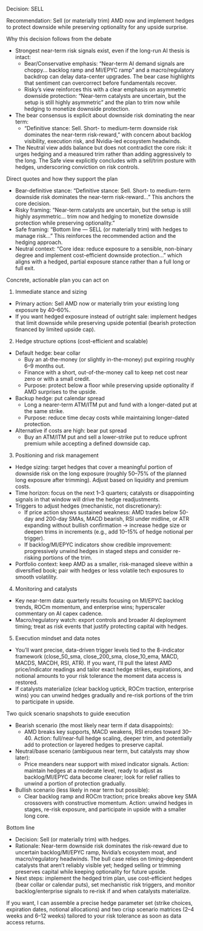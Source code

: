 Decision: SELL

Recommendation: Sell (or materially trim) AMD now and implement hedges to protect downside while preserving optionality for any upside surprise.

Why this decision follows from the debate
- Strongest near-term risk signals exist, even if the long-run AI thesis is intact:
  - Bear/Conservative emphasis: “Near-term AI demand signals are choppy... backlog ramp and MI/EPYC ramp” and a macro/regulatory backdrop can delay data-center upgrades. The bear case highlights that sentiment can overcorrect before fundamentals recover.
  - Risky’s view reinforces this with a clear emphasis on asymmetric downside protection: “Near-term catalysts are uncertain, but the setup is still highly asymmetric” and the plan to trim now while hedging to monetize downside protection.
- The bear consensus is explicit about downside risk dominating the near term:
  - “Definitive stance: Sell. Short- to medium-term downside risk dominates the near-term risk-reward,” with concern about backlog visibility, execution risk, and Nvidia-led ecosystem headwinds.
- The Neutral view adds balance but does not contradict the core risk: it urges hedging and a measured trim rather than adding aggressively to the long. The Safe view explicitly concludes with a sell/trim posture with hedges, underscoring conviction on risk controls.

Direct quotes and how they support the plan
- Bear-definitive stance: “Definitive stance: Sell. Short- to medium-term downside risk dominates the near-term risk-reward...” This anchors the core decision.
- Risky framing: “Near-term catalysts are uncertain, but the setup is still highly asymmetric... trim now and hedging to monetize downside protection while preserving optionality.”
- Safe framing: “Bottom line — SELL (or materially trim) with hedges to manage risk…” This reinforces the recommended action and the hedging approach.
- Neutral context: “Core idea: reduce exposure to a sensible, non-binary degree and implement cost-efficient downside protection…” which aligns with a hedged, partial exposure stance rather than a full long or full exit.

Concrete, actionable plan you can act on
1) Immediate stance and sizing
- Primary action: Sell AMD now or materially trim your existing long exposure by 40–60%.
- If you want hedged exposure instead of outright sale: implement hedges that limit downside while preserving upside potential (bearish protection financed by limited upside cap).

2) Hedge structure options (cost-efficient and scalable)
- Default hedge: bear collar
  - Buy an at-the-money (or slightly in-the-money) put expiring roughly 6–9 months out.
  - Finance with a short, out-of-the-money call to keep net cost near zero or with a small credit.
  - Purpose: protect below a floor while preserving upside optionality if AMD surprises to the upside.
- Backup hedge: put calendar spread
  - Long a nearer-term ATM/ITM put and fund with a longer-dated put at the same strike.
  - Purpose: reduce time decay costs while maintaining longer-dated protection.
- Alternative if costs are high: bear put spread
  - Buy an ATM/ITM put and sell a lower-strike put to reduce upfront premium while accepting a defined downside cap.

3) Positioning and risk management
- Hedge sizing: target hedges that cover a meaningful portion of downside risk on the long exposure (roughly 50–75% of the planned long exposure after trimming). Adjust based on liquidity and premium costs.
- Time horizon: focus on the next 1–3 quarters; catalysts or disappointing signals in that window will drive the hedge readjustments.
- Triggers to adjust hedges (mechanistic, not discretionary):
  - If price action shows sustained weakness: AMD trades below 50-day and 200-day SMAs, MACD bearish, RSI under midline, or ATR expanding without bullish confirmation → increase hedge size or deepen trims in increments (e.g., add 10–15% of hedge notional per trigger).
  - If backlog/MI/EPYC indicators show credible improvement: progressively unwind hedges in staged steps and consider re-risking portions of the trim.
- Portfolio context: keep AMD as a smaller, risk-managed sleeve within a diversified book; pair with hedges or less volatile tech exposures to smooth volatility.

4) Monitoring and catalysts
- Key near-term data: quarterly results focusing on MI/EPYC backlog trends, ROCm momentum, and enterprise wins; hyperscaler commentary on AI capex cadence.
- Macro/regulatory watch: export controls and broader AI deployment timing; treat as risk events that justify protecting capital with hedges.

5) Execution mindset and data notes
- You’ll want precise, data-driven trigger levels tied to the 8-indicator framework (close_50_sma, close_200_sma, close_10_ema, MACD, MACDS, MACDH, RSI, ATR). If you want, I’ll pull the latest AMD price/indicator readings and tailor exact hedge strikes, expirations, and notional amounts to your risk tolerance the moment data access is restored.
- If catalysts materialize (clear backlog uptick, ROCm traction, enterprise wins) you can unwind hedges gradually and re-risk portions of the trim to participate in upside.

Two quick scenario snapshots to guide execution
- Bearish scenario (the most likely near term if data disappoints):
  - AMD breaks key supports, MACD weakens, RSI erodes toward 30–40. Action: full/near-full hedge scaling, deeper trim, and potentially add to protection or layered hedges to preserve capital.
- Neutral/base scenario (ambiguous near term, but catalysts may show later):
  - Price meanders near support with mixed indicator signals. Action: maintain hedges at a moderate level, ready to adjust as backlog/MI/EPYC data become clearer; look for relief rallies to unwind a portion of protection gradually.
- Bullish scenario (less likely in near term but possible):
  - Clear backlog ramp and ROCm traction; price breaks above key SMA crossovers with constructive momentum. Action: unwind hedges in stages, re-risk exposure, and participate in upside with a smaller long core.

Bottom line
- Decision: Sell (or materially trim) with hedges.
- Rationale: Near-term downside risk dominates the risk-reward due to uncertain backlog/MI/EPYC ramp, Nvidia’s ecosystem moat, and macro/regulatory headwinds. The bull case relies on timing-dependent catalysts that aren’t reliably visible yet; hedged selling or trimming preserves capital while keeping optionality for future upside.
- Next steps: implement the hedged trim plan, use cost-efficient hedges (bear collar or calendar puts), set mechanistic risk triggers, and monitor backlog/enterprise signals to re‑risk if and when catalysts materialize.

If you want, I can assemble a precise hedge parameter set (strike choices, expiration dates, notional allocations) and two crisp scenario matrices (2–4 weeks and 6–12 weeks) tailored to your risk tolerance as soon as data access returns.